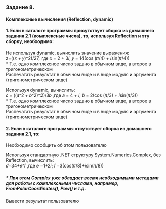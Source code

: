 <h3>Задание 8. 
<h4>Комплексные вычисления (Reflection, dynamic)</h4>
<h4>1. Если в каталоге программы присутствует сборка из домашнего задания 2.1 (комплексные числа), то, используя Reflection и эту сборку, необходимо: </h4>
Не используя dynamic, вычислить значение выражения:
<br>z=((𝑥 + 𝑦)^2)/27, где 𝑥 = 2 + 3𝑖; 𝑦 = 14(cos (𝜋/4) + 𝑖sin(𝜋/4))
<br>* Т.е. одно комплексное число задано в обычном виде, а второе в тригонометрическом
<br> Распечатать результат в обычном виде и в виде модуля и аргумента (тригонометрическом виде)
<p>
<p> Используя dynamic, вычислить:
<br> 𝑐 = ((𝑎^2 + 𝑏^2)^2)/3𝑏 ,где 𝑎 = 4 + 𝑖; 𝑏 = 2(cos (𝜋/3) + 𝑖sin(𝜋/3))
<br>  * Т.е. одно комплексное число задано в обычном виде, а второе в тригонометрическом
<br> Распечатать результат в обычном виде и в виде модуля и аргумента (тригонометрическом виде)
<p>
<h4>2. Если в каталоге программы отсутствует сборка из домашнего задания 2.1, то: </h4>
Необходимо сообщить об этом пользователю
<p> Используя стандартную .NET структуру System.Numerics.Complex, без
Reflection, вычислить:
<br>𝑑=34+𝑒^𝑓 ,где 𝑒 =1+2𝑖; 𝑓 =3(cos(𝜋/8)+𝑖sin(𝜋/8))
<h5>* При этом Complex уже обладает всеми необходимыми методами для работы с
комплексными числами, например, FromPolarCoordinates(), Pow() и т.д.</h5>
<p> Вывести результат пользователю
